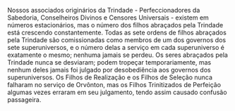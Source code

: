﻿Nossos associados originários da Trindade - Perfeccionadores da Sabedoria, Conselheiros Divinos e Censores Universais - existem em números estacionários, mas o número dos filhos abraçados pela Trindade está crescendo constantemente. Todas as sete ordens de filhos abraçados pela Trindade são comissionadas como membros de um dos governos dos sete superuniversos, e o número delas a serviço em cada superuniverso é exatamente o mesmo; nenhuma  jamais se perdeu. Os seres abraçados pela Trindade nunca se desviaram; podem tropeçar temporariamente, mas nenhum deles jamais foi julgado por desobediência aos governos dos superuniversos. Os Filhos de Realização e os Filhos de Seleção nunca falharam no serviço de Orvônton, mas os Filhos Trinitizados de Perfeição algumas vezes erraram em seu julgamento, tendo assim causado confusão passageira.